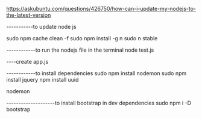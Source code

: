 https://askubuntu.com/questions/426750/how-can-i-update-my-nodejs-to-the-latest-version

-----------to update node js

sudo npm cache clean -f
sudo npm install -g n
sudo n stable


------------to run the nodejs file in the terminal
node test.js

----create app.js

------------to install dependencies
sudo npm install nodemon
sudo npm install jquery
npm install uuid

nodemon

--------------------to install bootstrap in dev dependencies
sudo npm i -D bootstrap


